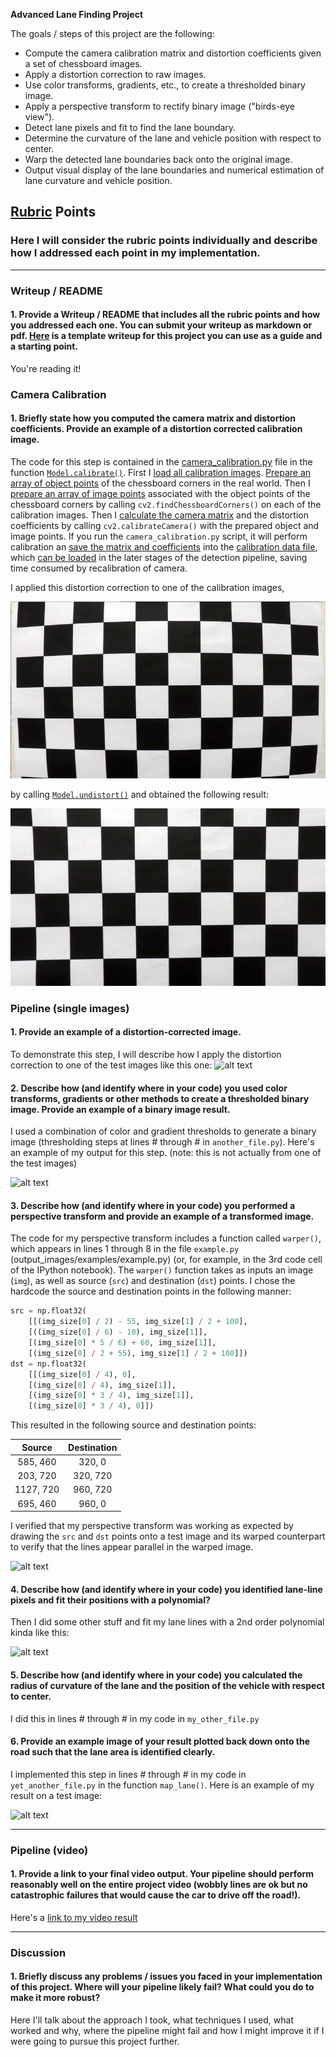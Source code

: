 **Advanced Lane Finding Project**

The goals / steps of this project are the following:

* Compute the camera calibration matrix and distortion coefficients given a set of chessboard images.
* Apply a distortion correction to raw images.
* Use color transforms, gradients, etc., to create a thresholded binary image.
* Apply a perspective transform to rectify binary image ("birds-eye view").
* Detect lane pixels and fit to find the lane boundary.
* Determine the curvature of the lane and vehicle position with respect to center.
* Warp the detected lane boundaries back onto the original image.
* Output visual display of the lane boundaries and numerical estimation of lane curvature and vehicle position.

[//]: # (Image References)

[image2]: ./test_images/test1.jpg "Road Transformed"
[image3]: ./examples/binary_combo_example.jpg "Binary Example"
[image4]: ./examples/warped_straight_lines.jpg "Warp Example"
[image5]: ./examples/color_fit_lines.jpg "Fit Visual"
[image6]: ./examples/example_output.jpg "Output"
[video1]: ./project_video.mp4 "Video"

## [Rubric](https://review.udacity.com/#!/rubrics/571/view) Points

### Here I will consider the rubric points individually and describe how I addressed each point in my implementation.  

---

### Writeup / README

#### 1. Provide a Writeup / README that includes all the rubric points and how you addressed each one.  You can submit your writeup as markdown or pdf.  [Here](https://github.com/udacity/CarND-Advanced-Lane-Lines/blob/master/writeup_template.md) is a template writeup for this project you can use as a guide and a starting point.  

You're reading it!

### Camera Calibration

#### 1. Briefly state how you computed the camera matrix and distortion coefficients. Provide an example of a distortion corrected calibration image.

The code for this step is contained in the [camera_calibration.py] file in
the function [`Model.calibrate()`]. First I [load all calibration images].
[Prepare an array of object points] of the chessboard corners in the real
world. Then I [prepare an array of image points] associated with the object
points of the chessboard corners by calling `cv2.findChessboardCorners()` on
each of the calibration images. Then I [calculate the camera matrix] and the
distortion coefficients by calling `cv2.calibrateCamera()` with the
prepared object and image points. If you run the `camera_calibration.py`
script, it will perform calibration an [save the matrix and coefficients]
into the [calibration data file], which [can be loaded] in the later stages
of the detection pipeline, saving time consumed by recalibration of camera.

I applied this distortion correction to one of the calibration images,

![Original][original_calibration_image]

by calling [`Model.undistort()`] and obtained the following result:

![Undistorted][undistorted_calibration_image]

[camera_calibration.py]: https://github.com/mode89/CarND-Advanced-Lane-Lines/blob/master/camera_calibration.py
[`Model.calibrate()`]: https://github.com/mode89/CarND-Advanced-Lane-Lines/blob/1c6a48ae76ba7666e9e05fc392e695cc09fb5a1a/camera_calibration.py#L8
[load all calibration images]: https://github.com/mode89/CarND-Advanced-Lane-Lines/blob/1c6a48ae76ba7666e9e05fc392e695cc09fb5a1a/camera_calibration.py#L12
[Prepare an array of object points]: https://github.com/mode89/CarND-Advanced-Lane-Lines/blob/162c65f2af7691da8a5975d05c4ee271e2e3ccf7/camera_calibration.py#L16
[prepare an array of image points]: https://github.com/mode89/CarND-Advanced-Lane-Lines/blob/162c65f2af7691da8a5975d05c4ee271e2e3ccf7/camera_calibration.py#L21
[calculate the camera matrix]: https://github.com/mode89/CarND-Advanced-Lane-Lines/blob/162c65f2af7691da8a5975d05c4ee271e2e3ccf7/camera_calibration.py#L29
[original_calibration_image]: ./examples/original_calibration_image.jpg "Original Calibration Image"
[undistorted_calibration_image]: ./examples/undistorted_calibration_image.jpg "Undistorted Calibration Image"
[`Model.undistort()`]: https://github.com/mode89/CarND-Advanced-Lane-Lines/blob/b46d739a75e7cce0a7e338a3033aa780ccd0c16e/camera_calibration.py#L39
[save the matrix and coefficients]: https://github.com/mode89/CarND-Advanced-Lane-Lines/blob/b46d739a75e7cce0a7e338a3033aa780ccd0c16e/camera_calibration.py#L43
[calibration data file]: https://github.com/mode89/CarND-Advanced-Lane-Lines/blob/master/camera_model.npz
[can be loaded]: https://github.com/mode89/CarND-Advanced-Lane-Lines/blob/b46d739a75e7cce0a7e338a3033aa780ccd0c16e/camera_calibration.py#L49

### Pipeline (single images)

#### 1. Provide an example of a distortion-corrected image.

To demonstrate this step, I will describe how I apply the distortion correction to one of the test images like this one:
![alt text][image2]

#### 2. Describe how (and identify where in your code) you used color transforms, gradients or other methods to create a thresholded binary image.  Provide an example of a binary image result.

I used a combination of color and gradient thresholds to generate a binary image (thresholding steps at lines # through # in `another_file.py`).  Here's an example of my output for this step.  (note: this is not actually from one of the test images)

![alt text][image3]

#### 3. Describe how (and identify where in your code) you performed a perspective transform and provide an example of a transformed image.

The code for my perspective transform includes a function called `warper()`, which appears in lines 1 through 8 in the file `example.py` (output_images/examples/example.py) (or, for example, in the 3rd code cell of the IPython notebook).  The `warper()` function takes as inputs an image (`img`), as well as source (`src`) and destination (`dst`) points.  I chose the hardcode the source and destination points in the following manner:

```python
src = np.float32(
    [[(img_size[0] / 2) - 55, img_size[1] / 2 + 100],
    [((img_size[0] / 6) - 10), img_size[1]],
    [(img_size[0] * 5 / 6) + 60, img_size[1]],
    [(img_size[0] / 2 + 55), img_size[1] / 2 + 100]])
dst = np.float32(
    [[(img_size[0] / 4), 0],
    [(img_size[0] / 4), img_size[1]],
    [(img_size[0] * 3 / 4), img_size[1]],
    [(img_size[0] * 3 / 4), 0]])
```

This resulted in the following source and destination points:

| Source        | Destination   | 
|:-------------:|:-------------:| 
| 585, 460      | 320, 0        | 
| 203, 720      | 320, 720      |
| 1127, 720     | 960, 720      |
| 695, 460      | 960, 0        |

I verified that my perspective transform was working as expected by drawing the `src` and `dst` points onto a test image and its warped counterpart to verify that the lines appear parallel in the warped image.

![alt text][image4]

#### 4. Describe how (and identify where in your code) you identified lane-line pixels and fit their positions with a polynomial?

Then I did some other stuff and fit my lane lines with a 2nd order polynomial kinda like this:

![alt text][image5]

#### 5. Describe how (and identify where in your code) you calculated the radius of curvature of the lane and the position of the vehicle with respect to center.

I did this in lines # through # in my code in `my_other_file.py`

#### 6. Provide an example image of your result plotted back down onto the road such that the lane area is identified clearly.

I implemented this step in lines # through # in my code in `yet_another_file.py` in the function `map_lane()`.  Here is an example of my result on a test image:

![alt text][image6]

---

### Pipeline (video)

#### 1. Provide a link to your final video output.  Your pipeline should perform reasonably well on the entire project video (wobbly lines are ok but no catastrophic failures that would cause the car to drive off the road!).

Here's a [link to my video result](./project_video.mp4)

---

### Discussion

#### 1. Briefly discuss any problems / issues you faced in your implementation of this project.  Where will your pipeline likely fail?  What could you do to make it more robust?

Here I'll talk about the approach I took, what techniques I used, what worked and why, where the pipeline might fail and how I might improve it if I were going to pursue this project further.  
